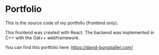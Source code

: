 # Portfolio
This is the source code of my portfolio (frontend only).

This frontend was created with React. 
The backend was implemented in C++ with the Oat++ webframework.

You can find this portfolio here: https://david-burgstaller.com/
